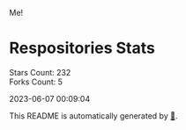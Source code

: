 Me!

# Respositories Stats
Stars Count: 232  
Forks Count: 5

2023-06-07 00:09:04  

This README is automatically generated by [🐰](https://github.com/rnitta/rnitta).
